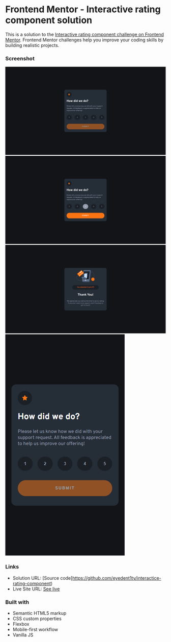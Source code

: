 # Frontend Mentor - Interactive rating component solution

This is a solution to the [Interactive rating component challenge on Frontend Mentor](https://www.frontendmentor.io/challenges/interactive-rating-component-koxpeBUmI). Frontend Mentor challenges help you improve your coding skills by building realistic projects.

### Screenshot

![desktop output](images/desktop-output.png)
![active states](images/active-states.png)
![thank you output](images/thank-you-output.png)
![mobile output](images/mobile-output.png)

### Links

- Solution URL: [Source code]https://github.com/eyedent1ty/interactice-rating-component)
- Live Site URL: [See live](https://your-live-site-url.com)

### Built with

- Semantic HTML5 markup
- CSS custom properties
- Flexbox
- Mobile-first workflow
- Vanilla JS
